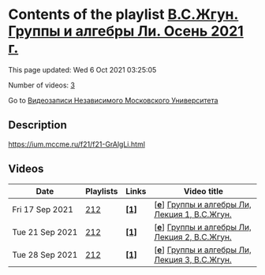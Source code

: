 # Contents of the playlist [В.С.Жгун. Группы и алгебры Ли. Осень 2021 г.](https://www.youtube.com/playlist?list=PLp9ABVh6_x4F7E7wVbYYLt0_KuMW1tBm7)

This page updated: Wed 6 Oct 2021 03:25:05

Number of videos: [3](#videos)

Go to [Видеозаписи Независимого Московского Университета](../README.md)

## Description

<https://ium.mccme.ru/f21/f21-GrAlgLi.html>

## Videos

|Date|Playlists|Links|Video title|
|---|---|---|---|
| Fri&nbsp;17&nbsp;Sep&nbsp;2021 | [212](../playlists/212 "В.С.Жгун. Группы и алгебры Ли. Осень 2021 г.") | [**[1]**](https://ium.mccme.ru/f21/f21-GrAlgLi.html) | [[**e**](https://studio.youtube.com/video/Elqtvxqj6TE/edit "Edit")] [Группы и алгебры Ли, Лекция 1, В.С.Жгун.](https://www.youtube.com/watch?v=Elqtvxqj6TE&list=PLp9ABVh6_x4F7E7wVbYYLt0_KuMW1tBm7 "https://ium.mccme.ru/f21/f21-GrAlgLi.html") |
| Tue&nbsp;21&nbsp;Sep&nbsp;2021 | [212](../playlists/212 "В.С.Жгун. Группы и алгебры Ли. Осень 2021 г.") | [**[1]**](https://ium.mccme.ru/f21/f21-GrAlgLi.html) | [[**e**](https://studio.youtube.com/video/o6QRpoluYcQ/edit "Edit")] [Группы и алгебры Ли, Лекция 2, В.С.Жгун.](https://www.youtube.com/watch?v=o6QRpoluYcQ&list=PLp9ABVh6_x4F7E7wVbYYLt0_KuMW1tBm7 "Подробнее о курсе: https://ium.mccme.ru/f21/f21-GrAlgLi.html") |
| Tue&nbsp;28&nbsp;Sep&nbsp;2021 | [212](../playlists/212 "В.С.Жгун. Группы и алгебры Ли. Осень 2021 г.") | [**[1]**](https://ium.mccme.ru/f21/f21-GrAlgLi.html) | [[**e**](https://studio.youtube.com/video/j32OVkxjGb0/edit "Edit")] [Группы и алгебры Ли, Лекция 3, В.С.Жгун.](https://www.youtube.com/watch?v=j32OVkxjGb0&list=PLp9ABVh6_x4F7E7wVbYYLt0_KuMW1tBm7 "Подробнее о курсе: https://ium.mccme.ru/f21/f21-GrAlgLi.html") |
